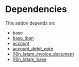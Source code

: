# Dependencies

This addon depends on:

- base
- [base_iban](https://github.com/bringout/oca-ocb-core/tree/b3e6fb998e53b9eb1bc9669d992017616c2bd7b3/odoo-bringout-oca-ocb-base_iban)
- [account](https://github.com/bringout/oca-ocb-accounting/tree/b11fb50e2ed11eec1e305a0df730b49554c01199/odoo-bringout-oca-ocb-account)
- [account_debit_note](https://github.com/bringout/oca-ocb-accounting/tree/b11fb50e2ed11eec1e305a0df730b49554c01199/odoo-bringout-oca-ocb-account_debit_note)
- [l10n_latam_invoice_document](https://github.com/bringout/oca-ocb-l10n_europe/tree/f94acf1f0de30c338959ab5388d6ea7b1d88afed/odoo-bringout-oca-ocb-l10n_latam_invoice_document)
- [l10n_latam_base](https://github.com/bringout/oca-ocb-l10n_europe/tree/f94acf1f0de30c338959ab5388d6ea7b1d88afed/odoo-bringout-oca-ocb-l10n_latam_base)
